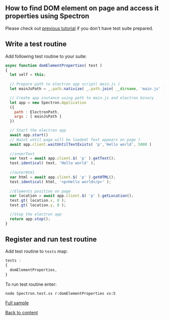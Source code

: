 ## How to find DOM element on page and access it properties using Spectron

Please check out [previous tutorial](FirstSpectronTemplate.md) if you don't have test suite prepared.

## Write a test routine
Add following test routine to your suite:

```javascript
async function domElementProperties( test )
{
  let self = this;
  
  // Prepare path to electron app script( main.js )
  let mainJsPath = _.path.nativize( _.path.join( __dirname, 'main.js' ) );

  // Create app instance using path to main.js and electron binary
  let app = new Spectron.Application
  ({
    path : ElectronPath,
    args : [ mainJsPath ]
  })

  // Start the electron app
  await app.start()
  // Waint until page will be loaded( Text appears on page )
  await app.client.waitUntilTextExists( 'p','Hello world', 5000 )
  
  //innerText
  var text = await app.client.$( 'p' ).getText();
  test.identical( text, 'Hello world' );
  
  //outerHtml 
  var html = await app.client.$( 'p' ).getHTML();
  test.identical( html, '<p>Hello world</p>' );
  
  //Elements position on page
  var location = await app.client.$( 'p' ).getLocation();
  test.gt( location.x, 0 );
  test.gt( location.y, 0 );

  //Stop the electron app
  return app.stop();
}
```

## Register and run test routine

Add test routine to `tests` map:
```javascript
tests :
{
  domElementProperties,
}
```

To run test routine enter:
```
node Spectron.test.ss r:domElementProperties vs:5
```

[Full sample](../../../sample/spectron/ElementProperties.test.s)

[Back to content](../README.md#Tutorials)





